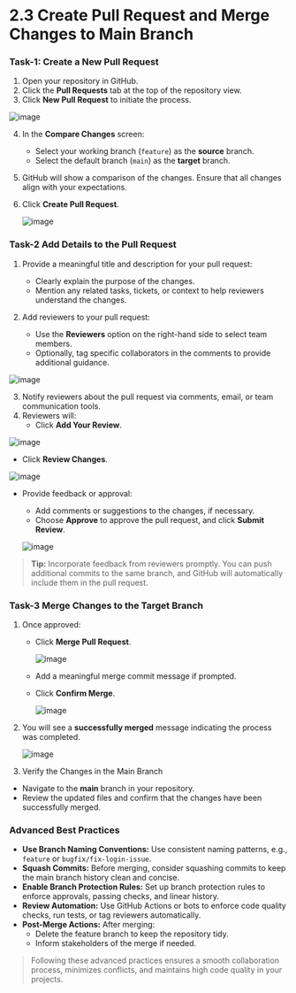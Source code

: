 # 2.3 Create Pull Request and Merge Changes to Main Branch

### Task-1: Create a New Pull Request
1. Open your repository in GitHub.
2. Click the **Pull Requests** tab at the top of the repository view.  
3. Click **New Pull Request** to initiate the process.

![image](https://github.com/user-attachments/assets/91cdcb4f-395e-4cb5-8151-8933b7424264)
   
4. In the **Compare Changes** screen:
   - Select your working branch (`feature`) as the **source** branch.
   - Select the default branch (`main`) as the **target** branch.
     
5. GitHub will show a comparison of the changes. Ensure that all changes align with your expectations.

6. Click **Create Pull Request**.

   ![image](https://github.com/user-attachments/assets/c952877a-290d-499d-8df3-cbf76e2575dc)


 ### Task-2 Add Details to the Pull Request   

1. Provide a meaningful title and description for your pull request:
   - Clearly explain the purpose of the changes.
   - Mention any related tasks, tickets, or context to help reviewers understand the changes.
  
2. Add reviewers to your pull request:
   - Use the **Reviewers** option on the right-hand side to select team members.
   - Optionally, tag specific collaborators in the comments to provide additional guidance.

  ![image](https://github.com/user-attachments/assets/71a4f7fd-09cd-4f6d-b80d-1d20b2c8b675)

     
3. Notify reviewers about the pull request via comments, email, or team communication tools.
4. Reviewers will:
   - Click **Add Your Review**.

  ![image](https://github.com/user-attachments/assets/4ddf2de6-9698-4f79-bc5a-20332ef129ef)

     
   - Click **Review Changes**.
 
   ![image](https://github.com/user-attachments/assets/ce7c426f-6705-4365-8a29-a51d5368a2a8)
  

   - Provide feedback or approval:
     - Add comments or suggestions to the changes, if necessary.
     - Choose **Approve** to approve the pull request, and click **Submit Review**.
    
     ![image](https://github.com/user-attachments/assets/044356b7-5e8d-4a99-b541-f845e80c2b27)
 

> **Tip:** Incorporate feedback from reviewers promptly. You can push additional commits to the same branch, and GitHub will automatically include them in the pull request.

### Task-3 Merge Changes to the Target Branch
1. Once approved:
   - Click **Merge Pull Request**.

     ![image](https://github.com/user-attachments/assets/acf25f92-cd82-46c7-bff5-84c4032b0ea8)


   - Add a meaningful merge commit message if prompted.
   - Click **Confirm Merge**.
  
     ![image](https://github.com/user-attachments/assets/ce4b1b7d-8f61-46d9-91c3-a69a6c449c05)
 

2. You will see a **successfully merged** message indicating the process was completed.

    ![image](https://github.com/user-attachments/assets/64fe766b-13dd-49a9-88b4-b9199f4463e4)


3. Verify the Changes in the Main Branch
  - Navigate to the **main** branch in your repository.
  - Review the updated files and confirm that the changes have been successfully merged.

### Advanced Best Practices
- **Use Branch Naming Conventions:** Use consistent naming patterns, e.g., `feature` or `bugfix/fix-login-issue`.
- **Squash Commits:** Before merging, consider squashing commits to keep the main branch history clean and concise.
- **Enable Branch Protection Rules:** Set up branch protection rules to enforce approvals, passing checks, and linear history.
- **Review Automation:** Use GitHub Actions or bots to enforce code quality checks, run tests, or tag reviewers automatically.
- **Post-Merge Actions:** After merging:
  - Delete the feature branch to keep the repository tidy.
  - Inform stakeholders of the merge if needed.

> Following these advanced practices ensures a smooth collaboration process, minimizes conflicts, and maintains high code quality in your projects.
